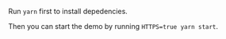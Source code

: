 Run `yarn` first to install depedencies.

Then you can start the demo by running `HTTPS=true yarn start`.
